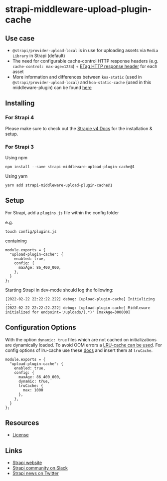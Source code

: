 # strapi-middleware-upload-plugin-cache

## Use case
- ``@strapi/provider-upload-local`` is in use for uploading assets via ``Media Library`` in Strapi (default)
- The need for configurable cache-control HTTP response headers (e.g. ``cache-control: max-age=1234``) + [ETag HTTP response header](https://developer.mozilla.org/en-US/docs/Web/HTTP/Headers/ETag) for each asset
- More information and differences between ``koa-static`` (used in ``@strapi/provider-upload-local``) and ``koa-static-cache`` (used in this middleware-plugin) can be found [here](https://github.com/koajs/static-cache)

## Installing

### For Strapi 4
Please make sure to check out the [Strapie v4 Docs](README.md) for the installation & setup.


### For Strapi 3
Using npm

```
npm install --save strapi-middleware-upload-plugin-cache@1
```

Using yarn

```
yarn add strapi-middleware-upload-plugin-cache@1
```


## Setup
For Strapi, add a ``plugins.js`` file within the config folder

e.g.
```
touch config/plugins.js
```

containing

```
module.exports = {
  "upload-plugin-cache": {
    enabled: true,
    config: {
      maxAge: 86_400_000,
    },
  }
};
```

Starting Strapi in dev-mode should log the following:
```
[2022-02-22 22:22:22.222] debug: [upload-plugin-cache] Initializing ...
[2022-02-22 22:22:22.222] debug: [upload-plugin-cache] Middleware initialized for endpoint='/uploads/(.*)' [maxAge=300000]
```


## Configuration Options
With the option ``dynamic: true`` files which are not cached on initializations are dynamically loaded. To avoid OOM errors a [LRU-cache can be used](https://www.npmjs.com/package/@zhennann/koa-static-cache#using-a-lru-cache-to-avoid-oom-when-dynamic-mode-enabled). For config options of lru-cache use these [docs](https://www.npmjs.com/package/lru-cache) and insert them at ``lruCache``.

```
module.exports = {
  "upload-plugin-cache": {
    enabled: true,
    config: {
      maxAge: 86_400_000,
      dynamic: true,
      lruCache: {
        max: 1000
      },
    },
  }
};
```

## Resources

- [License](LICENSE)

## Links

- [Strapi website](http://strapi.io/)
- [Strapi community on Slack](http://slack.strapi.io)
- [Strapi news on Twitter](https://twitter.com/strapijs)